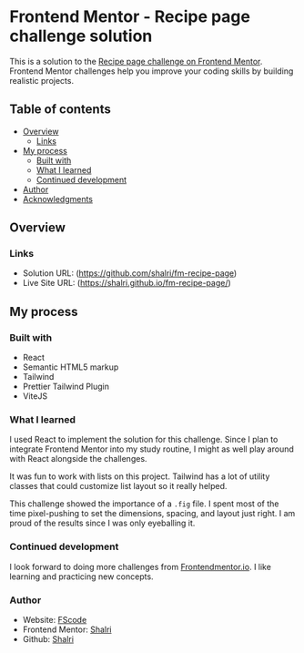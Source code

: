 # Frontend Mentor - Recipe page challenge solution

This is a solution to the [Recipe page challenge on Frontend Mentor](https://www.frontendmentor.io/challenges/recipe-page-KiTsR8QQKm). Frontend Mentor challenges help you improve your coding skills by building realistic projects.

## Table of contents

- [Overview](#overview)
  - [Links](#links)
- [My process](#my-process)
  - [Built with](#built-with)
  - [What I learned](#what-i-learned)
  - [Continued development](#continued-development)
- [Author](#author)
- [Acknowledgments](#acknowledgments)

## Overview

### Links

- Solution URL: (https://github.com/shalri/fm-recipe-page)
- Live Site URL: (https://shalri.github.io/fm-recipe-page/)

## My process

### Built with

- React
- Semantic HTML5 markup
- Tailwind
- Prettier Tailwind Plugin
- ViteJS

### What I learned

I used React to implement the solution for this challenge. Since I plan
to integrate Frontend Mentor into my study routine, I might as well play around
with React alongside the challenges.

It was fun to work with lists on this project. Tailwind has a lot of utility
classes that could customize list layout so it really helped.

This challenge showed the importance of a `.fig` file. I spent most of the time
pixel-pushing to set the dimensions, spacing, and layout just right. I am proud of the results since I was only eyeballing it.

### Continued development

I look forward to doing more challenges from [Frontendmentor.io](https://www.frontendmentor.io). I like learning and practicing new concepts.

### Author

- Website: [FScode](https://shalri.github.io/fscode/)
- Frontend Mentor: [Shalri](https://www.frontendmentor.io/profile/shalri)
- Github: [Shalri](https://github.com/shalri)
